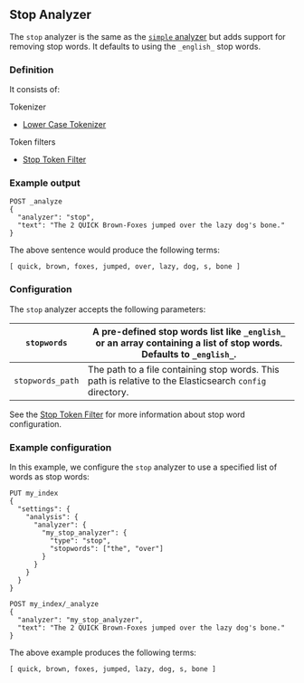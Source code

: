 ## Stop Analyzer

The `stop` analyzer is the same as the [`simple` analyzer](analysis-simple-analyzer.html) but adds support for removing stop words. It defaults to using the `_english_` stop words.

### Definition

It consists of:

Tokenizer 
    

  * [Lower Case Tokenizer](analysis-lowercase-tokenizer.html)



Token filters 
    

  * [Stop Token Filter](analysis-stop-tokenfilter.html)



### Example output
    
    
    POST _analyze
    {
      "analyzer": "stop",
      "text": "The 2 QUICK Brown-Foxes jumped over the lazy dog's bone."
    }

The above sentence would produce the following terms:
    
    
    [ quick, brown, foxes, jumped, over, lazy, dog, s, bone ]

### Configuration

The `stop` analyzer accepts the following parameters:

`stopwords`| A pre-defined stop words list like `_english_` or an array containing a list of stop words. Defaults to `_english_`.     
---|---    
`stopwords_path`| The path to a file containing stop words. This path is relative to the Elasticsearch `config` directory.   
  
See the [Stop Token Filter](analysis-stop-tokenfilter.html) for more information about stop word configuration.

### Example configuration

In this example, we configure the `stop` analyzer to use a specified list of words as stop words:
    
    
    PUT my_index
    {
      "settings": {
        "analysis": {
          "analyzer": {
            "my_stop_analyzer": {
              "type": "stop",
              "stopwords": ["the", "over"]
            }
          }
        }
      }
    }
    
    POST my_index/_analyze
    {
      "analyzer": "my_stop_analyzer",
      "text": "The 2 QUICK Brown-Foxes jumped over the lazy dog's bone."
    }

The above example produces the following terms:
    
    
    [ quick, brown, foxes, jumped, lazy, dog, s, bone ]
